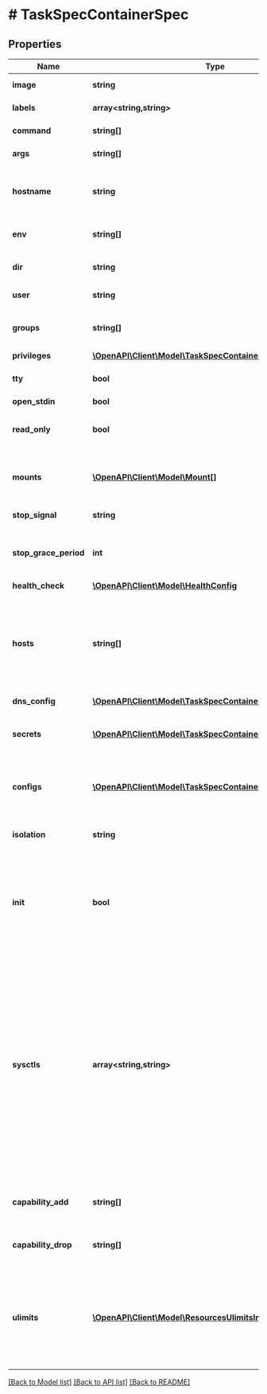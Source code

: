 # # TaskSpecContainerSpec

## Properties

Name | Type | Description | Notes
------------ | ------------- | ------------- | -------------
**image** | **string** | The image name to use for the container | [optional]
**labels** | **array<string,string>** | User-defined key/value data. | [optional]
**command** | **string[]** | The command to be run in the image. | [optional]
**args** | **string[]** | Arguments to the command. | [optional]
**hostname** | **string** | The hostname to use for the container, as a valid [RFC 1123](https://tools.ietf.org/html/rfc1123) hostname. | [optional]
**env** | **string[]** | A list of environment variables in the form &#x60;VAR&#x3D;value&#x60;. | [optional]
**dir** | **string** | The working directory for commands to run in. | [optional]
**user** | **string** | The user inside the container. | [optional]
**groups** | **string[]** | A list of additional groups that the container process will run as. | [optional]
**privileges** | [**\OpenAPI\Client\Model\TaskSpecContainerSpecPrivileges**](TaskSpecContainerSpecPrivileges.md) |  | [optional]
**tty** | **bool** | Whether a pseudo-TTY should be allocated. | [optional]
**open_stdin** | **bool** | Open &#x60;stdin&#x60; | [optional]
**read_only** | **bool** | Mount the container&#39;s root filesystem as read only. | [optional]
**mounts** | [**\OpenAPI\Client\Model\Mount[]**](Mount.md) | Specification for mounts to be added to containers created as part of the service. | [optional]
**stop_signal** | **string** | Signal to stop the container. | [optional]
**stop_grace_period** | **int** | Amount of time to wait for the container to terminate before forcefully killing it. | [optional]
**health_check** | [**\OpenAPI\Client\Model\HealthConfig**](HealthConfig.md) |  | [optional]
**hosts** | **string[]** | A list of hostname/IP mappings to add to the container&#39;s &#x60;hosts&#x60; file. The format of extra hosts is specified in the [hosts(5)](http://man7.org/linux/man-pages/man5/hosts.5.html) man page:      IP_address canonical_hostname [aliases...] | [optional]
**dns_config** | [**\OpenAPI\Client\Model\TaskSpecContainerSpecDNSConfig**](TaskSpecContainerSpecDNSConfig.md) |  | [optional]
**secrets** | [**\OpenAPI\Client\Model\TaskSpecContainerSpecSecretsInner[]**](TaskSpecContainerSpecSecretsInner.md) | Secrets contains references to zero or more secrets that will be exposed to the service. | [optional]
**configs** | [**\OpenAPI\Client\Model\TaskSpecContainerSpecConfigsInner[]**](TaskSpecContainerSpecConfigsInner.md) | Configs contains references to zero or more configs that will be exposed to the service. | [optional]
**isolation** | **string** | Isolation technology of the containers running the service. (Windows only) | [optional]
**init** | **bool** | Run an init inside the container that forwards signals and reaps processes. This field is omitted if empty, and the default (as configured on the daemon) is used. | [optional]
**sysctls** | **array<string,string>** | Set kernel namedspaced parameters (sysctls) in the container. The Sysctls option on services accepts the same sysctls as the are supported on containers. Note that while the same sysctls are supported, no guarantees or checks are made about their suitability for a clustered environment, and it&#39;s up to the user to determine whether a given sysctl will work properly in a Service. | [optional]
**capability_add** | **string[]** | A list of kernel capabilities to add to the default set for the container. | [optional]
**capability_drop** | **string[]** | A list of kernel capabilities to drop from the default set for the container. | [optional]
**ulimits** | [**\OpenAPI\Client\Model\ResourcesUlimitsInner[]**](ResourcesUlimitsInner.md) | A list of resource limits to set in the container. For example: &#x60;{\&quot;Name\&quot;: \&quot;nofile\&quot;, \&quot;Soft\&quot;: 1024, \&quot;Hard\&quot;: 2048}&#x60;\&quot; | [optional]

[[Back to Model list]](../../README.md#models) [[Back to API list]](../../README.md#endpoints) [[Back to README]](../../README.md)
